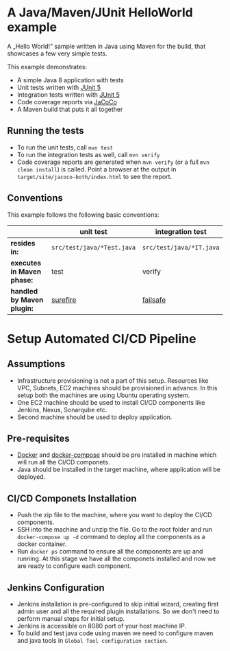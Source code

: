 # A Java/Maven/JUnit HelloWorld example

A „Hello World!” sample written in Java using Maven for the build, that showcases a few very simple tests.

This example demonstrates:

* A simple Java 8 application with tests
* Unit tests written with [JUnit 5](https://junit.org/junit5/)
* Integration tests written with [JUnit 5](https://junit.org/junit5/)
* Code coverage reports via [JaCoCo](https://www.jacoco.org/jacoco/)
* A Maven build that puts it all together

## Running the tests

* To run the unit tests, call `mvn test`
* To run the integration tests as well, call `mvn verify`
* Code coverage reports are generated when `mvn verify` (or a full `mvn clean install`) is called.
  Point a browser at the output in `target/site/jacoco-both/index.html` to see the report.

## Conventions

This example follows the following basic conventions:

| | unit test | integration test |
| --- | --- | --- |
| **resides in:** | `src/test/java/*Test.java` | `src/test/java/*IT.java` |
| **executes in Maven phase:** | test | verify |
| **handled by Maven plugin:** | [surefire](http://maven.apache.org/surefire/maven-surefire-plugin/) | [failsafe](http://maven.apache.org/surefire/maven-failsafe-plugin/) |

# Setup Automated CI/CD Pipeline

## Assumptions
* Infrastructure provisioning is not a part of this setup. Resources like VPC, Subnets, EC2 machines should be provisioned in advance. In this setup both the machines are using Ubuntu operating system. 
* One EC2 machine should be used to install CI/CD components like Jenkins, Nexus, Sonarqube etc. 
* Second machine should be used to deploy application.

## Pre-requisites
* [Docker](https://docs.docker.com/install/linux/docker-ce/ubuntu/) and [docker-compose](https://docs.docker.com/compose/install/) should be pre installed in machine which will run all the CI/CD componets.
* Java should be installed in the target machine, where application will be deployed. 

## CI/CD Componets Installation
* Push the zip file to the machine, where you want to deploy the CI/CD components. 
* SSH into the machine and unzip the file. Go to the root folder and run `docker-compose up -d` command to deploy all the components as a docker container. 
* Run `docker ps` command to ensure all the components are up and running. At this stage we have all the componets installed and now we are ready to configure each component. 

## Jenkins Configuration
* Jenkins installation is pre-configured to skip initial wizard, creating first admin user and all the required plugin installations. So we don't need to perform manual steps for initial setup. 
* Jenkins is accessible on 8080 port of your host machine IP. 
* To build and test java code using maven we need to configure maven and java tools in `Global Tool configuration section`. 
